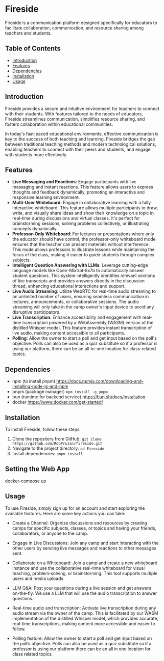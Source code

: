 # Fireside

Fireside is a communication platform designed specifically for educators to facilitate collaboration, communication, and resource sharing among teachers and students.

## Table of Contents

- [Introduction](#introduction)
- [Features](#features)
- [Dependencies](#dependencies)
- [Installation](#installation)
- [Usage](#usage)

## Introduction

Fireside provides a secure and intuitive environment for teachers to connect with their students. With features tailored to the needs of educators, Fireside streamlines communication, simplifies resource sharing, and fosters collaboration within educational communities.

In today's fast-paced educational environments, effective communication is key to the success of both teaching and learning. Fireside bridges the gap between traditional teaching methods and modern technological solutions, enabling teachers to connect with their peers and students, and engage with students more effectively.

## Features

- **Live Messaging and Reactions**: Engage participants with live messaging and instant reactions. This feature allows users to express thoughts and feedback dynamically, promoting an interactive and responsive learning environment.
- **Multi-User Whiteboard**: Engage in collaborative learning with a fully interactive whiteboard. This feature allows multiple participants to draw, write, and visually share ideas and show their knowledge on a topic in real-time during discussions and virtual classes. It's perfect for brainstorming sessions, solving problems collectively, or illustrating concepts dynamically.
- **Professor-Only Whiteboard**: For lectures or presentations where only the educator should have control, the professor-only whiteboard mode ensures that the teacher can present materials without interference. This mode allows professors to illustrate lessons while maintaining the focus of the class, making it easier to guide students through complex subjects.
- **Intelligent Question Answering with LLMs**: Leverage cutting-edge language models like Open-Mixtral-8x7b to automatically answer student questions. This system intelligently identifies relevant sections of live transcripts and provides answers directly in the discussion thread, enhancing educational interactions and support.
- **Live Audio Streaming**: Utilize WebRTC for real-time audio streaming to an unlimited number of users, ensuring seamless communication in lectures, announcements, or collaborative sessions. The audio streaming will only take in the camp owner's input device to avoid any disruptive participators.
- **Live Transcription**: Enhance accessibility and engagement with real-time transcription powered by a WebAssembly (WASM) version of the distilled Whisper model. This feature provides instant transcription of live audio, making content accessible to all participants.
- **Polling**: Allow the owner to start a poll and get input based on the poll's objective. Polls can also be used as a quiz substitute so if a professor is using our platform, there can be an all-in-one location for class-related topics.

## Dependencies

- npm (to install pnpm) https://docs.npmjs.com/downloading-and-installing-node-js-and-npm
- pnpm (package manager) `npm install -g pnpm`
- bun (runtime for backend service) https://bun.sh/docs/installation
- docker https://www.docker.com/get-started/

## Installation

To install Fireside, follow these steps:

1. Clone the repository from GitHub: `git clone https://github.com/RobPruzan/fireside.git`
2. Navigate to the project directory: `cd Fireside`
3. Install dependencies: `pnpm install`



## Setting the Web App
  docker-compose up



## Usage
To use Fireside, simply sign up for an account and start exploring the available features. Here are some key actions you can take:

- Create a Channel: Organize discussions and resources by creating camps for specific subjects, classes, or topics and having your friends, collaborators, or anyone to the camp.

- Engage in Live Discussions: Join any camp and start interacting with the other users by sending live messages and reactions to other messages sent. 

- Collaborate on a Whiteboard: Join a camp and create a new whiteboard instance and use the collaborative real-time whiteboard for visual teaching, problem-solving, or brainstorming. This tool supports multiple users and media uploads. 

- LLM Q&A: Post your questions during a live session and get answers on-the-fly. We use a LLM that will use the audio transcription to answer questions. 

- Real-time audio and transcription: Activate live transcription during any audio stream via the owner of the camp. This is facilitated by our WASM implementation of the distilled Whisper model, which provides accurate, real-time transcriptions, making content more accessible and easier to follow.

- Polling feature: Allow the owner to start a poll and get input based on the poll’s objective. Polls can also be used as a quiz substitute so if a professor is using our platform there can be an all in one location for class related topics. 